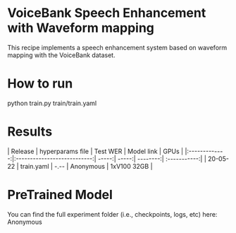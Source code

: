 # VoiceBank Speech Enhancement with Waveform mapping
This recipe implements a speech enhancement system based on waveform mapping
with the VoiceBank dataset.


# How to run
python train.py train/train.yaml

# Results

| Release | hyperparams file | Test WER | Model link | GPUs |
|:-------------:|:---------------------------:| -----:| -----:| --------:| :-----------:|
| 20-05-22 | train.yaml | -.-- | Anonymous | 1xV100 32GB |


# PreTrained Model
You can find the full experiment folder (i.e., checkpoints, logs, etc) here:
Anonymous





